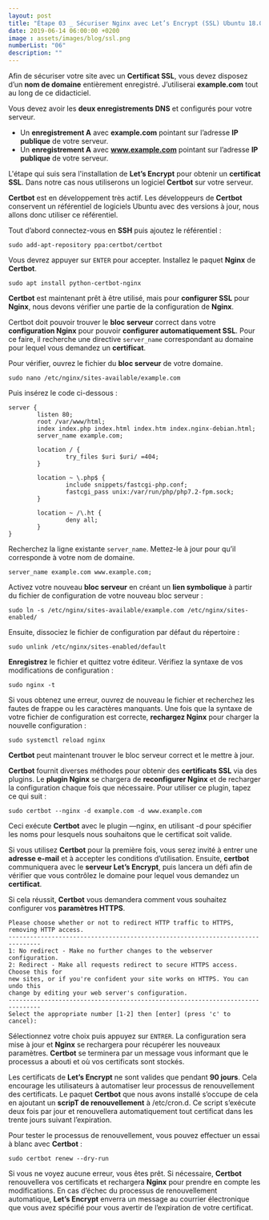 ```yaml
---
layout: post
title: "Étape 03 _ Sécuriser Nginx avec Let’s Encrypt (SSL) Ubuntu 18.04 LTS"
date: 2019-06-14 06:00:00 +0200
image : assets/images/blog/ssl.png
numberList: "06"
description: ""
---
```


Afin de sécuriser votre site avec un **Certificat SSL**, vous devez disposez d’un **nom de domaine** entièrement enregistré. J’utiliserai **example.com** tout au long de ce didacticiel.

Vous devez avoir les **deux enregistrements DNS** et configurés pour votre serveur. 

- Un **enregistrement A** avec **example.com** pointant sur l’adresse **IP publique** de votre serveur.
- Un **enregistrement A** avec **www.example.com** pointant sur l’adresse **IP publique** de votre serveur.

L'étape qui suis sera l'installation de **Let’s Encrypt** pour obtenir un **certificat SSL**. Dans notre cas nous utiliserons un logiciel **Certbot** sur votre serveur.

**Certbot** est en développement très actif. Les développeurs de **Certbot** conservent un référentiel de logiciels Ubuntu avec des versions à jour, nous allons donc utiliser ce référentiel.

Tout d’abord connectez-vous en **SSH** puis ajoutez le référentiel :

``` 
sudo add-apt-repository ppa:certbot/certbot
```

Vous devrez appuyer sur `ENTER` pour accepter.
Installez le paquet **Nginx** de **Certbot**.

```
sudo apt install python-certbot-nginx
```

**Certbot** est maintenant prêt à être utilisé, mais pour **configurer SSL** pour **Nginx**, nous devons vérifier une partie de la configuration de **Nginx**.

Certbot doit pouvoir trouver le **bloc serveur** correct dans votre **configuration Nginx** pour pouvoir **configurer automatiquement SSL**. Pour ce faire, il recherche une directive `server_name` correspondant au domaine pour lequel vous demandez un **certificat**.

Pour vérifier, ouvrez le fichier du **bloc serveur** de votre domaine.

```
sudo nano /etc/nginx/sites-available/example.com
```

Puis insérez le code ci-dessous : 

```
server {
        listen 80;
        root /var/www/html;
        index index.php index.html index.htm index.nginx-debian.html;
        server_name example.com;

        location / {
                try_files $uri $uri/ =404;
        }

        location ~ \.php$ {
                include snippets/fastcgi-php.conf;
                fastcgi_pass unix:/var/run/php/php7.2-fpm.sock;
        }

        location ~ /\.ht {
                deny all;
        }
}
```

Recherchez la ligne existante `server_name`.
Mettez-le à jour pour qu’il corresponde à votre nom de domaine.

```
server_name example.com www.example.com;
```

Activez votre nouveau **bloc serveur** en créant un **lien symbolique** à partir du fichier de configuration de votre nouveau bloc serveur : 

```
sudo ln -s /etc/nginx/sites-available/example.com /etc/nginx/sites-enabled/
```

Ensuite, dissociez le fichier de configuration par défaut du répertoire :

```
sudo unlink /etc/nginx/sites-enabled/default
```

**Enregistrez** le fichier et quittez votre éditeur. Vérifiez la syntaxe de vos modifications de configuration :

```
sudo nginx -t
```

Si vous obtenez une erreur, ouvrez de nouveau le fichier et recherchez les fautes de frappe ou les caractères manquants. Une fois que la syntaxe de votre fichier de configuration est correcte, **rechargez Nginx** pour charger la nouvelle configuration :

```
sudo systemctl reload nginx
```

**Certbot** peut maintenant trouver le bloc serveur correct et le mettre à jour.

**Certbot** fournit diverses méthodes pour obtenir des **certificats SSL** via des plugins. Le **plugin Nginx** se chargera de **reconfigurer Nginx** et de recharger la configuration chaque fois que nécessaire. Pour utiliser ce plugin, tapez ce qui suit :

```
sudo certbot --nginx -d example.com -d www.example.com
```

Ceci exécute **Certbot** avec le plugin —nginx, en utilisant -d pour spécifier les noms pour lesquels nous souhaitons que le certificat soit valide.

Si vous utilisez **Certbot** pour la première fois, vous serez invité à entrer une **adresse e-mail** et à accepter les conditions d’utilisation. Ensuite, **certbot** communiquera avec le **serveur Let’s Encrypt**, puis lancera un défi afin de vérifier que vous contrôlez le domaine pour lequel vous demandez un **certificat**.

Si cela réussit, **Certbot** vous demandera comment vous souhaitez configurer vos **paramètres HTTPS**.

```
Please choose whether or not to redirect HTTP traffic to HTTPS, removing HTTP access.
-------------------------------------------------------------------------------
1: No redirect - Make no further changes to the webserver configuration.
2: Redirect - Make all requests redirect to secure HTTPS access. Choose this for
new sites, or if you're confident your site works on HTTPS. You can undo this
change by editing your web server's configuration.
-------------------------------------------------------------------------------
Select the appropriate number [1-2] then [enter] (press 'c' to cancel):
```

Sélectionnez votre choix puis appuyez sur `ENTRER`. La configuration sera mise à jour et **Nginx** se rechargera pour récupérer les nouveaux paramètres. **Certbot** se terminera par un message vous informant que le processus a abouti et où vos certificats sont stockés.

Les certificats de **Let’s Encrypt** ne sont valides que pendant **90 jours**. Cela encourage les utilisateurs à automatiser leur processus de renouvellement des certificats. Le paquet **Certbot** que nous avons installé s’occupe de cela en ajoutant un **scripT de renouvellement** à /etc/cron.d. Ce script s’exécute deux fois par jour et renouvellera automatiquement tout certificat dans les trente jours suivant l’expiration.

Pour tester le processus de renouvellement, vous pouvez effectuer un essai à blanc avec **Certbot** :

```
sudo certbot renew --dry-run
```

Si vous ne voyez aucune erreur, vous êtes prêt. Si nécessaire, **Certbot** renouvellera vos certificats et rechargera **Nginx** pour prendre en compte les modifications. En cas d’échec du processus de renouvellement automatique, **Let’s Encrypt** enverra un message au courrier électronique que vous avez spécifié pour vous avertir de l’expiration de votre certificat.
